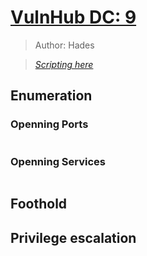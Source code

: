 # <a href='https://www.vulnhub.com/entry/dc-9,412/' target="blank">VulnHub DC: 9</a>

> Author: Hades

> [*Scripting here*](https://github.com/leecybersec/bash-script)

## Enumeration

### Openning Ports

``` bash

```

### Openning Services

``` bash

```

## Foothold

## Privilege escalation